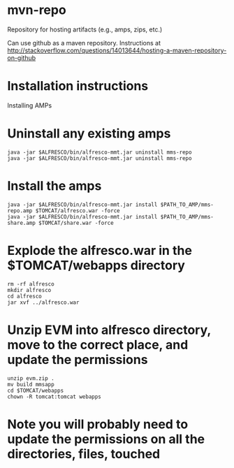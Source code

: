 mvn-repo
========

Repository for hosting artifacts (e.g., amps, zips, etc.)

Can use github as a maven repository. Instructions at http://stackoverflow.com/questions/14013644/hosting-a-maven-repository-on-github

Installation instructions
=========================

Installing AMPs

# Uninstall any existing amps
    java -jar $ALFRESCO/bin/alfresco-mmt.jar uninstall mms-repo
    java -jar $ALFRESCO/bin/alfresco-mmt.jar uninstall mms-repo
# Install the amps
    java -jar $ALFRESCO/bin/alfresco-mmt.jar install $PATH_TO_AMP/mms-repo.amp $TOMCAT/alfresco.war -force
    java -jar $ALFRESCO/bin/alfresco-mmt.jar install $PATH_TO_AMP/mms-share.amp $TOMCAT/share.war -force
# Explode the alfresco.war in the $TOMCAT/webapps directory
    rm -rf alfresco
    mkdir alfresco
    cd alfresco
    jar xvf ../alfresco.war
# Unzip EVM into alfresco directory, move to the correct place, and update the permissions
    unzip evm.zip .
    mv build mmsapp
    cd $TOMCAT/webapps
    chown -R tomcat:tomcat webapps
# Note you will probably need to update the permissions on all the directories, files, touched
